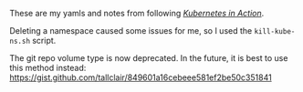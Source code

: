 These are my yamls and notes from following [_Kubernetes in Action_](https://www.manning.com/books/kubernetes-in-action).

Deleting a namespace caused some issues for me, so I used the `kill-kube-ns.sh` script.

The git repo volume type is now deprecated. In the future, it is best to use this method instead:
https://gist.github.com/tallclair/849601a16cebeee581ef2be50c351841

